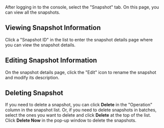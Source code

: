 After logging in to the console, select the "Snapshot" tab. On this page, you can view all the snapshots.

## Viewing Snapshot Information

Click a "Snapshot ID" in the list to enter the snapshot details page where you can view the snapshot details.


## Editing Snapshot Information

On the snapshot details page, click the "Edit" icon to rename the snapshot and modify its description.


## Deleting Snapshot
If you need to delete a snapshot, you can click **Delete** in the "Operation" column in the snapshot list. Or, if you need to delete snapshots in batches, select the ones you want to delete and click **Delete** at the top of the list. Click **Delete Now** in the pop-up window to delete the snapshots.



